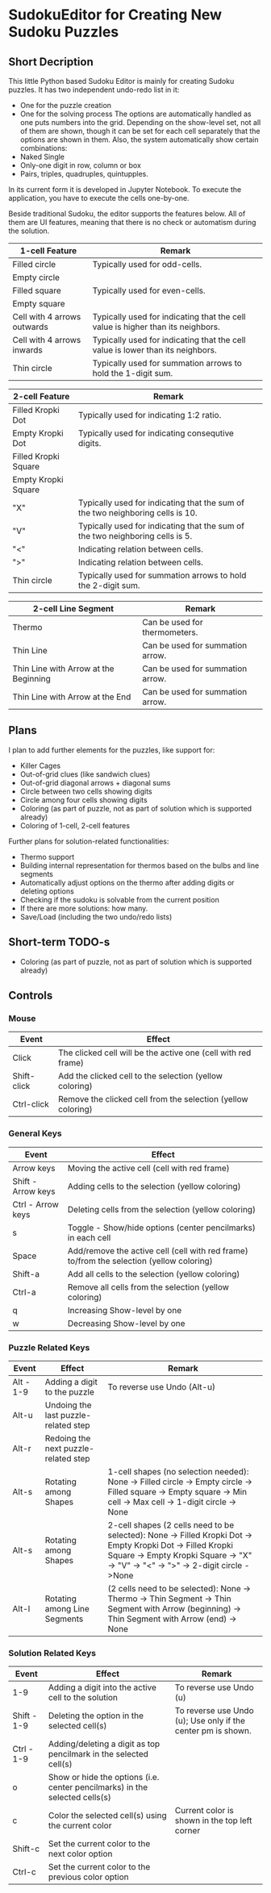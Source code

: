 # SudokuEditor for Creating New Sudoku Puzzles

## Short Decription

This little Python based Sudoku Editor is mainly for creating Sudoku puzzles. It has two independent undo-redo list in it:
* One for the puzzle creation
* One for the solving process
The options are automatically handled as one puts numbers into the grid. Depending on the show-level set, not all of them are shown, though it can be set for each cell separately that the options are shown in them. Also, the system automatically show certain combinations:
* Naked Single
* Only-one digit in row, column or box
* Pairs, triples, quadruples, quintupples.

In its current form it is developed in Jupyter Notebook. To execute the application, you have to execute the cells one-by-one.

Beside traditional Sudoku, the editor supports the features below. All of them are UI features, meaning that there is no check or automatism during the solution.

| 1-cell Feature       | Remark      |
| -------------------  |-------------| 
| Filled circle           | Typically used for odd-cells. | 
| Empty circle           |  | 
| Filled square           | Typically used for even-cells.  | 
| Empty square           |  | 
| Cell with 4 arrows outwards | Typically used for indicating that the cell value is higher than its neighbors. | 
| Cell with 4 arrows inwards | Typically used for indicating that the cell value is lower than its neighbors. | 
| Thin circle | Typically used for summation arrows to hold the 1-digit sum. | 

| 2-cell Feature       | Remark      |
| -------------------  |-------------| 
| Filled Kropki Dot           | Typically used for indicating 1:2 ratio. | 
| Empty Kropki Dot           |  Typically used for indicating consequtive digits. | 
| Filled Kropki Square            |  | 
| Empty Kropki Square           |  | 
| "X" | Typically used for indicating that the sum of the two neighboring cells is 10. | 
| "V" | Typically used for indicating that the sum of the two neighboring cells is 5. | 
| "<" | Indicating relation between cells. | 
| ">" | Indicating relation between cells. | 
| Thin circle | Typically used for summation arrows to hold the 2-digit sum. | 

| 2-cell Line Segment       | Remark      |
| -------------------  |-------------| 
| Thermo               | Can be used for thermometers. | 
| Thin Line            | Can be used for summation arrow. | 
| Thin Line with Arrow at the Beginning |  Can be used for summation arrow. | 
| Thin Line with Arrow at the End       |  Can be used for summation arrow. | 

## Plans

I plan to add further elements for the puzzles, like support for:
* Killer Cages
* Out-of-grid clues (like sandwich clues)
* Out-of-grid diagonal arrows + diagonal sums
* Circle between two cells showing digits
* Circle among four cells showing digits
* Coloring (as part of puzzle, not as part of solution which is supported already)
* Coloring of 1-cell, 2-cell features

Further plans for solution-related functionalities:
* Thermo support
 * Building internal representation for thermos based on the bulbs and line segments
 * Automatically adjust options on the thermo after adding digits or deleting options
* Checking if the sudoku is solvable from the current position
 * If there are more solutions: how many.
* Save/Load (including the two undo/redo lists)

## Short-term TODO-s

* Coloring (as part of puzzle, not as part of solution which is supported already)

## Controls

### Mouse

| Event         | Effect      |
| ------------- |-------------| 
| Click         | The clicked cell will be the active one (cell with red frame) | 
| Shift-click   | Add the clicked cell to the selection (yellow coloring) | 
| Ctrl-click    | Remove the clicked cell from the selection (yellow coloring)  | 


### General Keys

| Event                | Effect      |
| -------------------  |-------------| 
| Arrow keys           | Moving the active cell (cell with red frame) | 
| Shift - Arrow keys   | Adding cells to the selection (yellow coloring) | 
| Ctrl - Arrow keys    | Deleting cells from the selection (yellow coloring) | 
| s                    | Toggle - Show/hide options (center pencilmarks) in each cell | 
| Space                | Add/remove the active cell (cell with red frame) to/from the selection (yellow coloring) | 
| Shift-a              | Add all cells to the selection (yellow coloring) | 
| Ctrl-a               | Remove all cells from the selection (yellow coloring) | 
| q                    | Increasing Show-level by one |
| w                    | Decreasing Show-level by one |

### Puzzle Related Keys

| Event         | Effect      | Remark |
| ------------- |-------------|--------| 
| Alt - 1-9     | Adding a digit to the puzzle        | To reverse use Undo (Alt-u) |
| Alt-u         | Undoing the last puzzle-related step | |
| Alt-r         | Redoing the next puzzle-related step  | |
| Alt-s         | Rotating among Shapes | 1-cell shapes (no selection needed): None -> Filled circle -> Empty circle -> Filled square -> Empty square -> Min cell -> Max cell -> 1-digit circle -> None |
| Alt-s         | Rotating among Shapes | 2-cell shapes (2 cells need to be selected): None -> Filled Kropki Dot -> Empty Kropki Dot -> Filled Kropki Square -> Empty Kropki Square -> "X" -> "V" -> "<" -> ">" -> 2-digit circle ->None |
| Alt-l         | Rotating among Line Segments | (2 cells need to be selected): None -> Thermo -> Thin Segment -> Thin Segment with Arrow (beginning) -> Thin Segment with Arrow (end) -> None |

### Solution Related Keys

| Event              | Effect      | Remark |
|--------------------|-------------|--------|
| 1-9                | Adding a digit into the active cell to the solution | To reverse use Undo (u) |
| Shift - 1-9        | Deleting the option in the selected cell(s)   | To reverse use Undo (u); Use only if the center pm is shown. |
| Ctrl - 1-9         | Adding/deleting a digit as top pencilmark in the selected cell(s) | |
| o                  | Show or hide the options (i.e. center pencilmarks) in the selected cells(s) | | 
| c                  | Color the selected cell(s) using the current color | Current color is shown in the top left corner | 
| Shift-c            | Set the current color to the next color option | | 
| Ctrl-c             | Set the current color to the previous color option| | 

